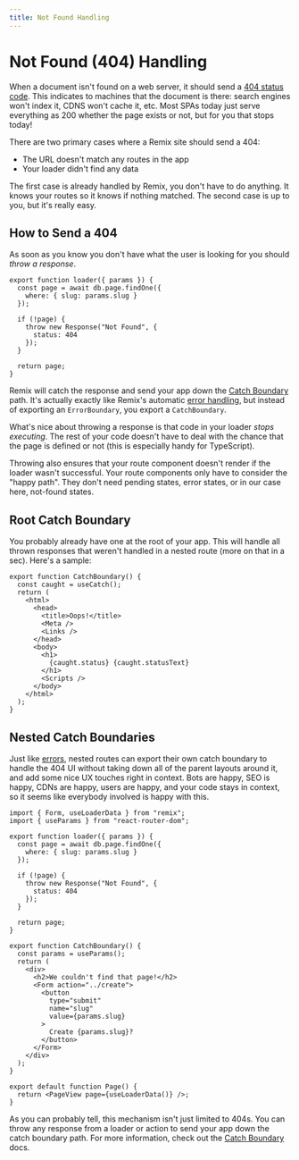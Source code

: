 ```yaml
---
title: Not Found Handling
---
```


# Not Found (404) Handling

When a document isn't found on a web server, it should send a [404 status code](https://developer.mozilla.org/en-US/docs/Web/HTTP/Status/404). This indicates to machines that the document is there: search engines won't index it, CDNS won't cache it, etc. Most SPAs today just serve everything as 200 whether the page exists or not, but for you that stops today!

There are two primary cases where a Remix site should send a 404:

- The URL doesn't match any routes in the app
- Your loader didn't find any data

The first case is already handled by Remix, you don't have to do anything. It knows your routes so it knows if nothing matched. The second case is up to you, but it's really easy.

## How to Send a 404

As soon as you know you don't have what the user is looking for you should _throw a response_.

```tsx filename=routes/page/$slug.js
export function loader({ params }) {
  const page = await db.page.findOne({
    where: { slug: params.slug }
  });

  if (!page) {
    throw new Response("Not Found", {
      status: 404
    });
  }

  return page;
}
```

Remix will catch the response and send your app down the [Catch Boundary][catch-boundary] path. It's actually exactly like Remix's automatic [error handling][errors], but instead of exporting an `ErrorBoundary`, you export a `CatchBoundary`.

What's nice about throwing a response is that code in your loader _stops executing_. The rest of your code doesn't have to deal with the chance that the page is defined or not (this is especially handy for TypeScript).

Throwing also ensures that your route component doesn't render if the loader wasn't successful. Your route components only have to consider the "happy path". They don't need pending states, error states, or in our case here, not-found states.

## Root Catch Boundary

You probably already have one at the root of your app. This will handle all thrown responses that weren't handled in a nested route (more on that in a sec). Here's a sample:

```tsx
export function CatchBoundary() {
  const caught = useCatch();
  return (
    <html>
      <head>
        <title>Oops!</title>
        <Meta />
        <Links />
      </head>
      <body>
        <h1>
          {caught.status} {caught.statusText}
        </h1>
        <Scripts />
      </body>
    </html>
  );
}
```

## Nested Catch Boundaries

Just like [errors], nested routes can export their own catch boundary to handle the 404 UI without taking down all of the parent layouts around it, and add some nice UX touches right in context. Bots are happy, SEO is happy, CDNs are happy, users are happy, and your code stays in context, so it seems like everybody involved is happy with this.

```tsx filename=app/routes/pages/$pageId.tsx
import { Form, useLoaderData } from "remix";
import { useParams } from "react-router-dom";

export function loader({ params }) {
  const page = await db.page.findOne({
    where: { slug: params.slug }
  });

  if (!page) {
    throw new Response("Not Found", {
      status: 404
    });
  }

  return page;
}

export function CatchBoundary() {
  const params = useParams();
  return (
    <div>
      <h2>We couldn't find that page!</h2>
      <Form action="../create">
        <button
          type="submit"
          name="slug"
          value={params.slug}
        >
          Create {params.slug}?
        </button>
      </Form>
    </div>
  );
}

export default function Page() {
  return <PageView page={useLoaderData()} />;
}
```

As you can probably tell, this mechanism isn't just limited to 404s. You can throw any response from a loader or action to send your app down the catch boundary path. For more information, check out the [Catch Boundary][catch-boundary] docs.

[catch-boundary]: ../api/conventions#catchboundary
[errors]: errors
